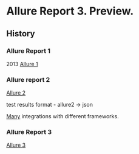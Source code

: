 # Allure Report 3. Preview.

## History

### Allure Report 1

2013 [Allure 1](/toc/allure1.md)



### Allure report 2

[Allure 2](/toc/allure2.md)

test results format - allure2 → json

[Many](https://allurereport.org/docs/frameworks/) integrations with different frameworks. 

### Allure Report 3

[Allure 3](/toc/allure3.md)